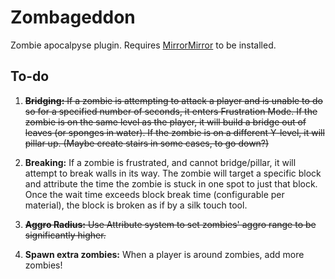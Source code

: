 # Zombageddon

Zombie apocalpyse plugin. Requires [MirrorMirror](https://github.com/NerdNu/MirrorMirror) to be installed.


## To-do

1. ~~**Bridging:** If a zombie is attempting to attack a player and is unable to do so for a specified number of seconds, it enters Frustration Mode. If the zombie is on the same level as the player, it will build a bridge out of leaves (or sponges in water). If the zombie is on a different Y-level, it will pillar up. (Maybe create stairs in some cases, to go down?)~~

2. **Breaking:** If a zombie is frustrated, and cannot bridge/pillar, it will attempt to break walls in its way. The zombie will target a specific block and attribute the time the zombie is stuck in one spot to just that block. Once the wait time exceeds block break time (configurable per material), the block is broken as if by a silk touch tool.

3. ~~**Aggro Radius:** Use Attribute system to set zombies' aggro range to be significantly higher.~~

4. **Spawn extra zombies:** When a player is around zombies, add more zombies!
